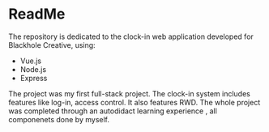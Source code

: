 # ReadMe
The repository is dedicated to the clock-in web application developed for Blackhole Creative, using:
* Vue.js
* Node.js
* Express

The project was my first full-stack project. The clock-in system includes features like log-in, access control. It also features RWD. The whole project was completed through an autodidact learning experience , all componenets done by myself.

